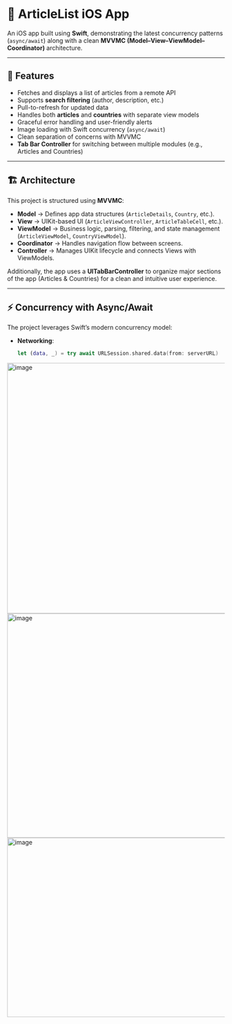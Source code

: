 # 📰 ArticleList iOS App

An iOS app built using **Swift**, demonstrating the latest concurrency patterns (`async/await`) along with a clean **MVVMC (Model–View–ViewModel–Coordinator)** architecture.

---

## 🚀 Features

- Fetches and displays a list of articles from a remote API
- Supports **search filtering** (author, description, etc.)
- Pull-to-refresh for updated data
- Handles both **articles** and **countries** with separate view models
- Graceful error handling and user-friendly alerts
- Image loading with Swift concurrency (`async/await`)
- Clean separation of concerns with MVVMC
- **Tab Bar Controller** for switching between multiple modules (e.g., Articles and Countries)

---

## 🏗️ Architecture

This project is structured using **MVVMC**:

- **Model** → Defines app data structures (`ArticleDetails`, `Country`, etc.).
- **View** → UIKit-based UI (`ArticleViewController`, `ArticleTableCell`, etc.).
- **ViewModel** → Business logic, parsing, filtering, and state management (`ArticleViewModel`, `CountryViewModel`).
- **Coordinator** → Handles navigation flow between screens.
- **Controller** → Manages UIKit lifecycle and connects Views with ViewModels.

Additionally, the app uses a **UITabBarController** to organize major sections of the app (Articles & Countries) for a clean and intuitive user experience.

---

## ⚡ Concurrency with Async/Await

The project leverages Swift’s modern concurrency model:

- **Networking**:
  ```swift
  let (data, _) = try await URLSession.shared.data(from: serverURL)
<img width="975" height="581" alt="image" src="https://github.com/user-attachments/assets/cabd3386-7462-4267-8190-5f319fdfddde" />
<img width="903" height="520" alt="image" src="https://github.com/user-attachments/assets/e1c7f8ea-eb64-43fd-9cc3-1c615d9646ac" />
<img width="859" height="416" alt="image" src="https://github.com/user-attachments/assets/7d2807dc-46c2-49f0-b17b-0fcf02d86476" />


